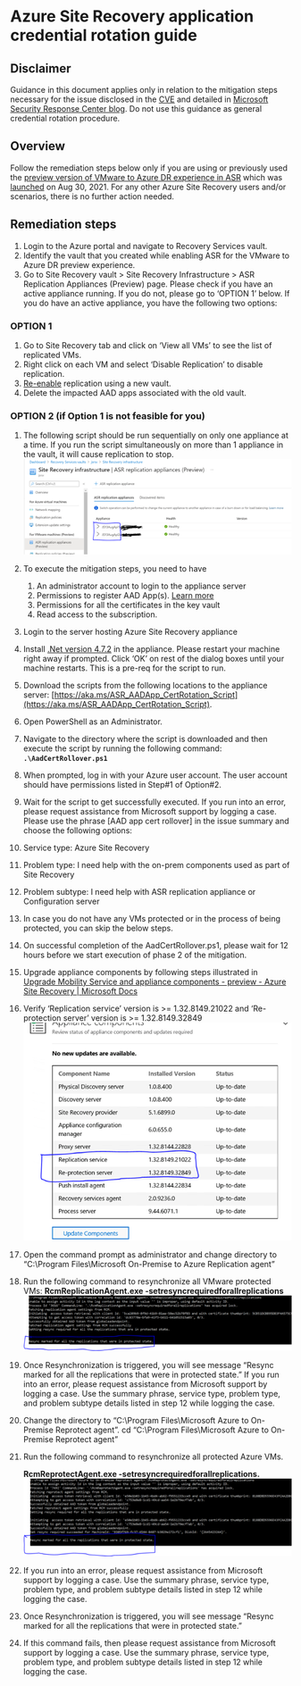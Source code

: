 # Azure Site Recovery application credential rotation guide

## Disclaimer

Guidance in this document applies only in relation to the mitigation steps necessary for the issue disclosed in the [CVE](https://msrc.microsoft.com/update-guide/vulnerability/CVE-2021-42306) and detailed in [Microsoft Security Response Center blog](https://aka.ms/CVE-2021-42306-AAD). Do not use this guidance as general credential rotation procedure.

## Overview

Follow the remediation steps below only if you are using or previously used the [preview version of VMware to Azure DR experience in ASR](https://docs.microsoft.com/en-us/azure/site-recovery/vmware-azure-architecture-preview) which was [launched](https://azure.microsoft.com/en-us/updates/vmware-dr-preview-with-asr/) on Aug 30, 2021. For any other Azure Site Recovery users and/or scenarios, there is no further action needed.

## Remediation steps

1. Login to the Azure portal and navigate to Recovery Services vault.
2. Identify the vault that you created while enabling ASR for the VMware to Azure DR preview experience. 
3. Go to Site Recovery vault > Site Recovery Infrastructure > ASR Replication Appliances (Preview) page. Please check if you have an active appliance running. If you do not, please go to ‘OPTION 1’ below. If you do have an active appliance, you have the following two options:  

### OPTION 1

1. Go to Site Recovery tab and click on ‘View all VMs’ to see the list of replicated VMs.
1. Right click on each VM and select ‘Disable Replication’ to disable replication.  
1. [Re-enable](https://docs.microsoft.com/en-us/azure/site-recovery/vmware-azure-set-up-replication-tutorial-preview) replication using a new vault.
1. Delete the impacted AAD apps associated with the old vault.

### OPTION 2 (if Option 1 is not feasible for you)

1. The following script should be run sequentially on only one appliance at a time. If you run the script simultaneously on more than 1 appliance in the vault, it will cause replication to stop. 
   ![appliance overview](appliance-overview.png)
2. To execute the mitigation steps, you need to have
	1. An administrator account to login to the appliance server
	2. Permissions to register AAD App(s). [Learn more](https://docs.microsoft.com/en-us/azure/site-recovery/deploy-vmware-azure-replication-appliance-preview#prerequisites)
	3. Permissions for all the certificates in the key vault
	4. Read access to the subscription.
3. Login to the server hosting Azure Site Recovery appliance
4. Install [.Net version 4.7.2](https://dotnet.microsoft.com/download/dotnet-framework/net472) in the appliance. Please restart your machine right away if prompted. Click ‘OK’ on rest of the dialog boxes until your machine restarts. This is a pre-req for the script to run.
5. Download the scripts from the following locations to the appliance server: [https://aka.ms/ASR_AADApp_CertRotation_Script](https://aka.ms/ASR_AADApp_CertRotation_Script).
6. Open PowerShell as an Administrator.
7. Navigate to the directory where the script is downloaded and then execute the script by running the following command: **`.\AadCertRollover.ps1`**
8. When prompted, log in with your Azure user account. The user account should have permissions listed in Step#1 of Option#2.
9.  Wait for the script to get successfully executed. If you run into an error, please request assistance from Microsoft support by logging a case. Please use the phrase [AAD app cert rollover] in the issue summary and choose the following options:
   1. Service type: Azure Site Recovery
   2. Problem type: I need help with the on-prem components used as part of Site Recovery
   3. Problem subtype: I need help with ASR replication appliance or Configuration server 
10. In case you do not have any VMs protected or in the process of being protected, you can skip the below steps.
11. On successful completion of the AadCertRollover.ps1, please wait for 12 hours before we start execution of phase 2 of the mitigation.
12. Upgrade appliance components by following steps illustrated in [Upgrade Mobility Service and appliance components - preview - Azure Site Recovery | Microsoft Docs](https://docs.microsoft.com/en-us/azure/site-recovery/upgrade-mobility-service-preview#upgrade-appliance)
13. Verify ‘Replication service’ version is >= 1.32.8149.21022 and ‘Re-protection server’ version is >= 1.32.8149.32849
    ![appliance-components](appliance-components.png)
14. Open the command prompt as administrator and change directory to “C:\Program Files\Microsoft On-Premise to Azure Replication agent”
15. Run the following command to resynchronize all VMware protected VMs:
**RcmReplicationAgent.exe -setresyncrequiredforallreplications**
![setResync](setResyncCommand.png)
1. Once Resynchronization is triggered, you will see message “Resync marked for all the replications that were in protected state.” If you run into an error, please request assistance from Microsoft support by logging a case. Use the summary phrase, service type, problem type, and problem subtype details listed in step 12 while logging the case.
1. Change the directory to “C:\Program Files\Microsoft Azure to On-Premise Reprotect agent”. cd “C:\Program Files\Microsoft Azure to On-Premise Reprotect agent”
1. Run the following command to resynchronize all protected Azure VMs.
   
   **RcmReprotectAgent.exe -setresyncrequiredforallreplications.**
   ![setReprotect](setReprotectCommand.png)
2. If you run into an error, please request assistance from Microsoft support by logging a case. Use the summary phrase, service type, problem type, and problem subtype details listed in step 12 while logging the case.
3. Once Resynchronization is triggered, you will see message “Resync marked for all the replications that were in protected state.”
4. If this command fails, then please request assistance from Microsoft support by logging a case. Use the summary phrase, service type, problem type, and problem subtype details listed in step 12 while logging the case.
